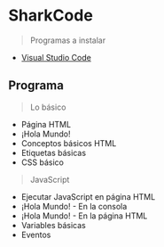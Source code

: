 # SharkCode

>Programas a instalar
* [Visual Studio Code](https://code.visualstudio.com/)

## Programa

> Lo básico
* Página HTML
* ¡Hola Mundo!
* Conceptos básicos HTML
* Etiquetas básicas
* CSS básico

> JavaScript
* Ejecutar JavaScript en página HTML
* ¡Hola Mundo! - En la consola
* ¡Hola Mundo! - En la página HTML
* Variables básicas
* Eventos
